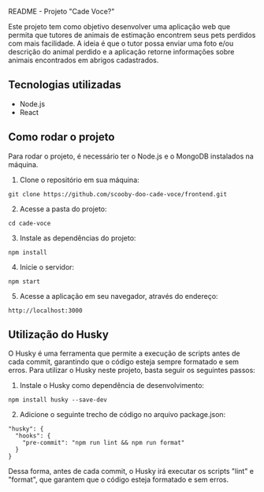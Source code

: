 README - Projeto "Cade Voce?"

Este projeto tem como objetivo desenvolver uma aplicação web que permita que tutores de animais de estimação encontrem seus pets perdidos com mais facilidade. A ideia é que o tutor possa enviar uma foto e/ou descrição do animal perdido e a aplicação retorne informações sobre animais encontrados em abrigos cadastrados.

## Tecnologias utilizadas

- Node.js
- React

## Como rodar o projeto

Para rodar o projeto, é necessário ter o Node.js e o MongoDB instalados na máquina.

1. Clone o repositório em sua máquina:

```
git clone https://github.com/scooby-doo-cade-voce/frontend.git
```

2. Acesse a pasta do projeto:

```
cd cade-voce
```

3. Instale as dependências do projeto:

```
npm install
```

4. Inicie o servidor:

```
npm start
```

5. Acesse a aplicação em seu navegador, através do endereço:

```
http://localhost:3000
```

## Utilização do Husky

O Husky é uma ferramenta que permite a execução de scripts antes de cada commit, garantindo que o código esteja sempre formatado e sem erros. Para utilizar o Husky neste projeto, basta seguir os seguintes passos:

1. Instale o Husky como dependência de desenvolvimento:

```
npm install husky --save-dev
```

2. Adicione o seguinte trecho de código no arquivo package.json:

```
"husky": {
  "hooks": {
    "pre-commit": "npm run lint && npm run format"
  }
}
```

Dessa forma, antes de cada commit, o Husky irá executar os scripts "lint" e "format", que garantem que o código esteja formatado e sem erros.
